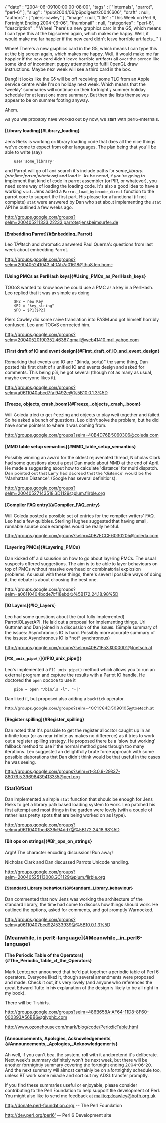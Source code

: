 {
   "date" : "2004-06-09T00:00:00-08:00",
   "tags" : [
      "internals",
      "parrot",
      "perl-6"
   ],
   "slug" : "/pub/2004/06/p6pdigest/20040606",
   "draft" : null,
   "authors" : [
      "piers-cawley"
   ],
   "image" : null,
   "title" : "This Week on Perl 6, Fortnight Ending 2004-06-06",
   "thumbnail" : null,
   "categories" : "perl-6",
   "description" : " Whee! There's a new graphics card in the G5, which means I can type this at the big screen again, which makes me happy. Well, it would make me far happier if the new card didn't leave horrible artifacts..."
}





Whee! There's a new graphics card in the G5, which means I can type this
at the big screen again, which makes me happy. Well, it would make me
far happier if the new card didn't leave horrible artifacts all over the
screen like some kind of incontinent puppy attempting to fulfil OpenGL
draw instructions. Maybe next week will see a third card in the box.

Dang! It looks like the G5 will be off receiving some TLC from an Apple
service centre while I'm on holiday next week. Which means that the
'weekly' summaries will continue on their fortnightly summer holiday
schedule for at least one more summary. But then the lists themselves
appear to be on summer footing anyway.

Ahem.

As you will probably have worked out by now, we start with
perl6-internals.

#### [Library loading]{#Library_loading}

Jens Rieks is working on library loading code that does all the nice
things we've come to expect from other languages. The plan being that
you'll be able to write (say)

        use('some_library')

and Parrot will go off and search it's include paths for
*some\_library.(pbc|imc|pasm|whatever)* and load it. As he noted, if
you're going to implement that kind of code in parrot assembler (or PIR,
or whatever), you need some way of loading the loading code. It's also a
good idea to have a working `stat`. Jens added a
`Parrot_load_bytecode_direct` function to the parrot core to support the
first part. His please for a functional (if not complete) `stat` were
answered by Dan who set about implementing the `stat` API he outlined a
few weeks ago.

<http://groups.google.com/groups?selm=200405211333.22233.parrot@jensbeimsurfen.de>

#### [Embedding Parrot]{#Embedding_Parrot}

Leo TÃ¶tsch and chromatic answered Paul Querna's questions from last week
about embedding Parrot.

<http://groups.google.com/groups?selm=200405241043.i4OAh7a01618@thu8.leo.home>

#### [Using PMCs as PerlHash keys]{#Using_PMCs_as_PerlHash_keys}

TOGoS wanted to know how he could use a PMC as a key in a PerlHash. Leo
replied that it was as simple as doing

        $P2 = new Key
        $P2 = "key_string"
        $P0 = $P1[$P2]

Piers Cawley did some naive translation into PASM and got himself
horribly confused. Leo and TOGoS corrected him.

<http://groups.google.com/groups?selm=20040520190352.46387.qmail@web41410.mail.yahoo.com>

#### [First draft of IO and event design]{#First_draft_of_IO_and_event_design}

Remarking that events and IO are "(kinda, sorta)" the same thing, Dan
posted his first draft of a unified IO and events design and asked for
comments. This being p6i, he got several (though not as many as usual,
maybe everyone likes it).

<http://groups.google.com/groups?selm=a0611040abcd7faf9492e@%5B10.0.1.3%5D>

#### [Freeze, objects, crash, boom]{#Freeze,_objects,_crash,_boom}

Will Coleda tried to get freezing and objects to play well together and
failed. So he asked a bunch of questions. Leo didn't solve the problem,
but he did have some pointers to where it was coming from.

<http://groups.google.com/groups?selm=40B4D76B.5060306@coleda.com>

#### [MMD table setup semantics]{#MMD_table_setup_semantics}

Possibly winning an award for the oldest rejuvenated thread, Nicholas
Clark had some questions about a post Dan made about MMD at the end of
April. He made a suggesting about how to calculate 'distance' for multi
dispatch. Dan pointed out that Larry had decreed that the 'distance'
would be the 'Manhattan Distance'. (Google has several definitions).

<http://groups.google.com/groups?selm=20040527143518.GD1129@plum.flirble.org>

#### [Compiler FAQ entry]{#Compiler_FAQ_entry}

Will Coleda posted a possible set of entries for the compiler writers'
FAQ. Leo had a few quibbles. Sterling Hughes suggested that having
small, runnable source code examples would be really helpful.

<http://groups.google.com/groups?selm=40B7ECCF.6030205@coleda.com>

#### [Layering PMCs]{#Layering_PMCs}

Dan kicked off a discussion on how to go about layering PMCs. The usual
suspects offered suggestions. The aim is to be able to layer behaviours
on top of PMCs without massive overhead or combinatorial explosion
problems. As usual with these things, there's several possible ways of
doing it, the debate is about choosing the best one.

<http://groups.google.com/groups?selm=a06110404bcde7bf18ebd@%5B172.24.18.98%5D>

#### [IO Layers]{#IO_Layers}

Leo had some questions about the (not fully implemented)
ParrotIOLayerAPI. He laid out a proposal for implementing things. Uri
Guttman and Dan joined in a discussion of the issues. (Simple summary of
the issues: Asynchronous IO is hard. Possibly more accurate summary of
the issues: Asynchronous IO is \*not\* synchronous)

<http://groups.google.com/groups?selm=40B71F53.8000001@toetsch.at>

#### [`PIO_unix_pipe()`]{#PIO_unix_pipe()}

Leo's implemented a `PIO_unix_pipe()` method which allows you to run an
external program and capture the results with a Parrot IO handle. He
doctored the `open` opcode to use it

        pipe = open "/bin/ls -l", "-|" 

Dan liked it, but proposed also adding a `backtick` operator.

<http://groups.google.com/groups?selm=40C1C64D.5080105@toetsch.at>

#### [Register spilling]{#Register_spilling}

Dan noted that it's possible to get the register allocator caught up in
an infinite loop (or as near infinite as makes no difference) as it
tries to work out a register spilling strategy. He proposed there be a
'slow but working' fallback method to use if the normal method goes
through too many iterations. Leo suggested an delightfully brute force
approach with some possible elaborations that Dan didn't think would be
that useful in the cases he was seeing.

<http://groups.google.com/groups?selm=rt-3.0.9-29837-88076.5.39698439413385@perl.org>

#### [Stat]{#Stat}

Dan implemented a simple `stat` function that should be enough for Jens
Rieks to get a library path based loading system to work. Leo patched
his first attempt and most things in the garden were lovely (with a
couple of rather less pretty spots that are being worked on as I type).

<http://groups.google.com/groups?selm=a06110401bcd836c94dd7@%5B172.24.18.98%5D>

#### [Bit ops on strings]{#Bit_ops_on_strings}

Argh! The character encoding discussion! Run away!

Nicholas Clark and Dan discussed Parrots Unicode handling.

<http://groups.google.com/groups?selm=20040525113008.GC1129@plum.flirble.org>

#### [Standard Library behaviour]{#Standard_Library_behaviour}

Dan commented that now Jens was working the architecture of the standard
library, the time had come to discuss how things should work. He
outlined the options, asked for comments, and got promptly Warnocked.

<http://groups.google.com/groups?selm=a06110407bcd924533939@%5B10.0.1.3%5D>

### [Meanwhile, in perl6-language]{#Meanwhile,_in_perl6-language}

#### [The Periodic Table of the Operators]{#The_Periodic_Table_of_the_Operators}

Mark Lentczner announced that he'd put together a periodic table of Perl
6 operators. Everyone liked it, though several amendments were proposed
and made. Check it out, it's very lovely (and anyone who references the
great Edward Tufte in his explanation of the design is likely to be all
right in my book).

There will be T-shirts.

<http://groups.google.com/groups?selm=486B658A-AF64-11D8-8F60-000393A56BB6@glyphic.com>

<http://www.ozonehouse.com/mark/blog/code/PeriodicTable.html>

#### [Announcements, Apologies, Acknowledgements]{#Announcements,_Apologies,_Acknowledgements}

Ah well, if you can't beat the system, roll with it and pretend it's
deliberate. Next week's summary definitely won't be next week, but there
will be another fortnightly summary covering the fortnight ending
2004-06-20. And the next summary will almost certainly be on a
fortnightly schedule too, unless BT work some miracle and sort out my
ADSL transfer promptly.

If you find these summaries useful or enjoyable, please consider
contributing to the Perl Foundation to help support the development of
Perl. You might also like to send me feedback at
[mailto:pdcawley@bofh.org.uk](mailto:pdcawley@bofh.org.uk)

<http://donate.perl-foundation.org/> -- The Perl Foundation

<http://dev.perl.org/perl6/> -- Perl 6 Development site


